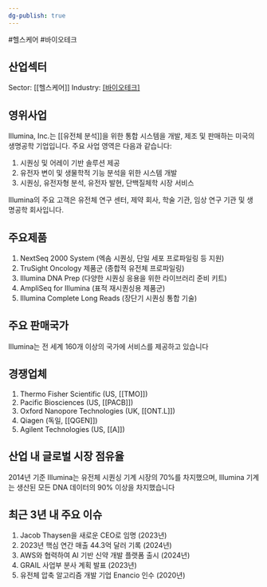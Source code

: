```yaml
---
dg-publish: true
---
```

#헬스케어 #바이오테크 

## 산업섹터

Sector: [[헬스케어]]
Industry: [[바이오테크]](Biotechnology)

## 영위사업

Illumina, Inc.는 [[유전체 분석]]을 위한 통합 시스템을 개발, 제조 및 판매하는 미국의 생명공학 기업입니다. 주요 사업 영역은 다음과 같습니다:

1. 시퀀싱 및 어레이 기반 솔루션 제공
2. 유전자 변이 및 생물학적 기능 분석을 위한 시스템 개발
3. 시퀀싱, 유전자형 분석, 유전자 발현, 단백질체학 시장 서비스

Illumina의 주요 고객은 유전체 연구 센터, 제약 회사, 학술 기관, 임상 연구 기관 및 생명공학 회사입니다.

## 주요제품

1. NextSeq 2000 System (엑솜 시퀀싱, 단일 세포 프로파일링 등 지원)
2. TruSight Oncology 제품군 (종합적 유전체 프로파일링)
3. Illumina DNA Prep (다양한 시퀀싱 응용을 위한 라이브러리 준비 키트)
4. AmpliSeq for Illumina (표적 재시퀀싱용 제품군)
5. Illumina Complete Long Reads (장단기 시퀀싱 통합 기술)

## 주요 판매국가

Illumina는 전 세계 160개 이상의 국가에 서비스를 제공하고 있습니다

## 경쟁업체

1. Thermo Fisher Scientific (US, [[TMO]])
2. Pacific Biosciences (US, [[PACB]])
3. Oxford Nanopore Technologies (UK, [[ONT.L]])
4. Qiagen (독일, [[QGEN]])
5. Agilent Technologies (US, [[A]])

## 산업 내 글로벌 시장 점유율

2014년 기준 Illumina는 유전체 시퀀싱 기계 시장의 70%를 차지했으며, Illumina 기계는 생산된 모든 DNA 데이터의 90% 이상을 차지했습니다

## 최근 3년 내 주요 이슈

1. Jacob Thaysen을 새로운 CEO로 임명 (2023년)
2. 2023년 핵심 연간 매출 44.3억 달러 기록 (2024년)
3. AWS와 협력하여 AI 기반 신약 개발 플랫폼 출시 (2024년)
4. GRAIL 사업부 분사 계획 발표 (2023년)
5. 유전체 압축 알고리즘 개발 기업 Enancio 인수 (2020년)